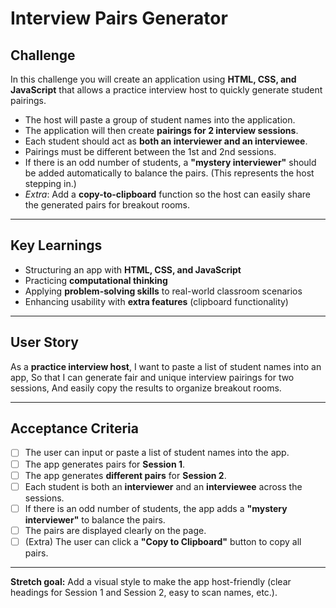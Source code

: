 # Interview Pairs Generator
## Challenge
In this challenge you will create an application using **HTML, CSS, and JavaScript** that allows a practice interview host to quickly generate student pairings. 
- The host will paste a group of student names into the application. 
- The application will then create **pairings for 2 interview sessions**. 
- Each student should act as **both an interviewer and an interviewee**. 
- Pairings must be different between the 1st and 2nd sessions. 
- If there is an odd number of students, a **"mystery interviewer"** should be added automatically to balance the pairs. (This represents the host stepping in.) 
- *Extra*: Add a **copy-to-clipboard** function so the host can easily share the generated pairs for breakout rooms. 

---

## Key Learnings
- Structuring an app with **HTML, CSS, and JavaScript** 
- Practicing **computational thinking** 
- Applying **problem-solving skills** to real-world classroom scenarios 
- Enhancing usability with **extra features** (clipboard functionality) 

---

## User Story
As a **practice interview host**, 
I want to paste a list of student names into an app, 
So that I can generate fair and unique interview pairings for two sessions, 
And easily copy the results to organize breakout rooms. 

---

## Acceptance Criteria
- [ ] The user can input or paste a list of student names into the app. 
- [ ] The app generates pairs for **Session 1**. 
- [ ] The app generates **different pairs** for **Session 2**. 
- [ ] Each student is both an **interviewer** and an **interviewee** across the sessions. 
- [ ] If there is an odd number of students, the app adds a **"mystery interviewer"** to balance the pairs. 
- [ ] The pairs are displayed clearly on the page. 
- [ ] (Extra) The user can click a **"Copy to Clipboard"** button to copy all pairs. 

---

**Stretch goal:** Add a visual style to make the app host-friendly (clear headings for Session 1 and Session 2, easy to scan names, etc.).